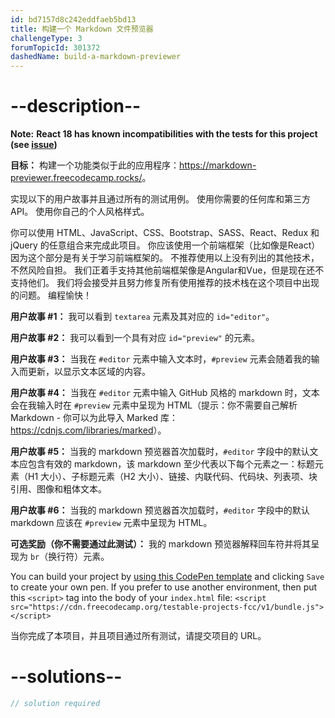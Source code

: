 ```yaml
---
id: bd7157d8c242eddfaeb5bd13
title: 构建一个 Markdown 文件预览器
challengeType: 3
forumTopicId: 301372
dashedName: build-a-markdown-previewer
---
```


# --description--
**Note:** **React 18 has known incompatibilities with the tests for this project (see [issue](https://github.com/freeCodeCamp/freeCodeCamp/issues/45922))**

**目标：** 构建一个功能类似于此的应用程序：<a href="https://markdown-previewer.freecodecamp.rocks/" target="_blank" rel="noopener noreferrer nofollow">https://markdown-previewer.freecodecamp.rocks/</a>。

实现以下的用户故事并且通过所有的测试用例。 使用你需要的任何库和第三方API。 使用你自己的个人风格样式。

你可以使用 HTML、JavaScript、CSS、Bootstrap、SASS、React、Redux 和 jQuery 的任意组合来完成此项目。 你应该使用一个前端框架（比如像是React）因为这个部分是有关于学习前端框架的。 不推荐使用以上没有列出的其他技术，不然风险自担。 我们正着手支持其他前端框架像是Angular和Vue，但是现在还不支持他们。 我们将会接受并且努力修复所有使用推荐的技术栈在这个项目中出现的问题。 编程愉快！

**用户故事 #1：** 我可以看到 `textarea` 元素及其对应的 `id="editor"`。

**用户故事 #2：** 我可以看到一个具有对应 `id="preview"` 的元素。

**用户故事 #3：** 当我在 `#editor` 元素中输入文本时，`#preview` 元素会随着我的输入而更新，以显示文本区域的内容。

**用户故事 #4：** 当我在 `#editor` 元素中输入 GitHub 风格的 markdown 时，文本会在我输入时在 `#preview` 元素中呈现为 HTML（提示：你不需要自己解析 Markdown - 你可以为此导入 Marked 库：<https://cdnjs.com/libraries/marked>）。

**用户故事 #5：** 当我的 markdown 预览器首次加载时，`#editor` 字段中的默认文本应包含有效的 markdown，该 markdown 至少代表以下每个元素之一：标题元素（H1 大小）、子标题元素（H2 大小）、链接、内联代码、代码块、列表项、块引用、图像和粗体文本。

**用户故事 #6：** 当我的 markdown 预览器首次加载时，`#editor` 字段中的默认 markdown 应该在 `#preview` 元素中呈现为 HTML。

**可选奖励（你不需要通过此测试）：** 我的 markdown 预览器解释回车符并将其呈现为 `br`（换行符）元素。

You can build your project by <a href='https://codepen.io/pen?template=MJjpwO' target='_blank' rel="noopener noreferrer nofollow">using this CodePen template</a> and clicking `Save` to create your own pen. If you prefer to use another environment, then put this `<script>` tag into the body of your `index.html` file: `<script src="https://cdn.freecodecamp.org/testable-projects-fcc/v1/bundle.js"></script>`

当你完成了本项目，并且项目通过所有测试，请提交项目的 URL。

# --solutions--

```js
// solution required
```
